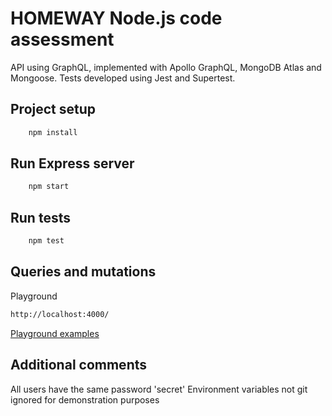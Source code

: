 # HOMEWAY Node.js code assessment

API using GraphQL, implemented with Apollo GraphQL, MongoDB Atlas and Mongoose. Tests developed using Jest and Supertest.


## Project setup
```bash
	npm install
```

## Run Express server
```bash
	npm start
```

## Run tests
```bash
	npm test
```

## Queries and mutations
Playground
```bash
http://localhost:4000/
```
[Playground examples](playground.txt)

## Additional comments
All users have the same password 'secret'
Environment variables not git ignored for demonstration purposes